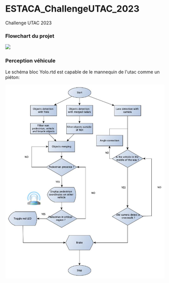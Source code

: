 # ESTACA_ChallengeUTAC_2023
Challenge UTAC 2023 

### Flowchart du projet 

<img src=Main_Perception/Images/>

### Perception véhicule

Le schéma bloc Yolo.rtd est capable de le mannequin de l'utac comme un piéton:

<img src=DossierTWIZY/Main_Perception/Images/Fowchart_UTAC.jpg>
